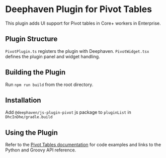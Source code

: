 # Deephaven Plugin for Pivot Tables

This plugin adds UI support for Pivot tables in Core+ workers in Enterprise.

## Plugin Structure

`PivotPlugin.ts` registers the plugin with Deephaven. 
`PivotWidget.tsx` defines the plugin panel and widget handling.

## Building the Plugin

Run `npm run build` from the root directory.

## Installation

Add `@deephaven/js-plugin-pivot` js package to `pluginList` in `DhcInDhe/gradle.build`

## Using the Plugin

Refer to the [Pivot Tables documentation](https://deephaven.io/enterprise/docs/user-guide/pivots/) for code examples and links to the Python and Groovy API reference.